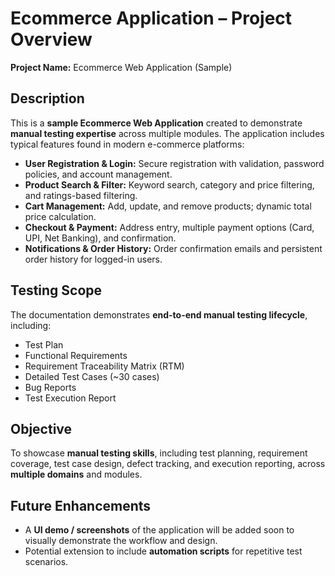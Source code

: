 # Ecommerce Application – Project Overview

**Project Name:** Ecommerce Web Application (Sample)

## Description
This is a **sample Ecommerce Web Application** created to demonstrate **manual testing expertise** across multiple modules. The application includes typical features found in modern e-commerce platforms:

- **User Registration & Login:** Secure registration with validation, password policies, and account management.
- **Product Search & Filter:** Keyword search, category and price filtering, and ratings-based filtering.
- **Cart Management:** Add, update, and remove products; dynamic total price calculation.
- **Checkout & Payment:** Address entry, multiple payment options (Card, UPI, Net Banking), and confirmation.
- **Notifications & Order History:** Order confirmation emails and persistent order history for logged-in users.

## Testing Scope
The documentation demonstrates **end-to-end manual testing lifecycle**, including:

- Test Plan
- Functional Requirements
- Requirement Traceability Matrix (RTM)
- Detailed Test Cases (~30 cases)
- Bug Reports
- Test Execution Report

## Objective
To showcase **manual testing skills**, including test planning, requirement coverage, test case design, defect tracking, and execution reporting, across **multiple domains** and modules.

## Future Enhancements
- A **UI demo / screenshots** of the application will be added soon to visually demonstrate the workflow and design.
- Potential extension to include **automation scripts** for repetitive test scenarios.

